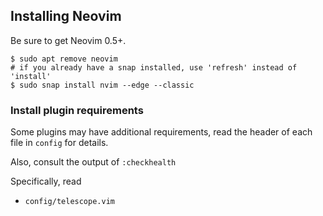 

## Installing Neovim

Be sure to get Neovim 0.5+.

```
$ sudo apt remove neovim
# if you already have a snap installed, use 'refresh' instead of 'install'
$ sudo snap install nvim --edge --classic
```

### Install plugin requirements
Some plugins may have additional requirements, read the header of each file in `config` for details.

Also, consult the output of `:checkhealth`

Specifically, read
* `config/telescope.vim`

